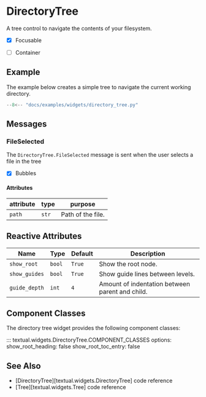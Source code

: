 # DirectoryTree

A tree control to navigate the contents of your filesystem.

- [x] Focusable
- [ ] Container


## Example

The example below creates a simple tree to navigate the current working directory.

```python
--8<-- "docs/examples/widgets/directory_tree.py"
```

## Messages

### FileSelected

The `DirectoryTree.FileSelected` message is sent when the user selects a file in the tree

- [x] Bubbles

#### Attributes

| attribute | type  | purpose           |
| --------- | ----- | ----------------- |
| `path`    | `str` | Path of the file. |

## Reactive Attributes

| Name          | Type   | Default | Description                                     |
| ------------- | ------ | ------- | ----------------------------------------------- |
| `show_root`   | `bool` | `True`  | Show the root node.                             |
| `show_guides` | `bool` | `True`  | Show guide lines between levels.                |
| `guide_depth` | `int`  | `4`     | Amount of indentation between parent and child. |

## Component Classes

The directory tree widget provides the following component classes:

::: textual.widgets.DirectoryTree.COMPONENT_CLASSES
    options:
      show_root_heading: false
      show_root_toc_entry: false

## See Also

* [DirectoryTree][textual.widgets.DirectoryTree] code reference
* [Tree][textual.widgets.Tree] code reference
